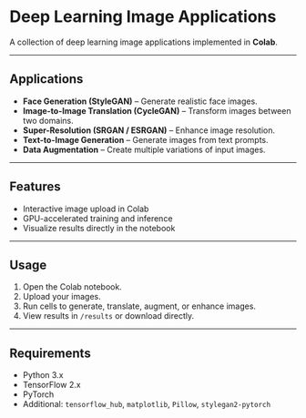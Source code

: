 # Deep Learning Image Applications

A collection of deep learning image applications implemented in **Colab**.

---

## Applications

- **Face Generation (StyleGAN)** – Generate realistic face images.  
- **Image-to-Image Translation (CycleGAN)** – Transform images between two domains.  
- **Super-Resolution (SRGAN / ESRGAN)** – Enhance image resolution.  
- **Text-to-Image Generation** – Generate images from text prompts.  
- **Data Augmentation** – Create multiple variations of input images.

---

## Features

- Interactive image upload in Colab  
- GPU-accelerated training and inference  
- Visualize results directly in the notebook  

---

## Usage

1. Open the Colab notebook.  
2. Upload your images.  
3. Run cells to generate, translate, augment, or enhance images.  
4. View results in `/results` or download directly.

---

## Requirements

- Python 3.x  
- TensorFlow 2.x  
- PyTorch  
- Additional: `tensorflow_hub`, `matplotlib`, `Pillow`, `stylegan2-pytorch`
